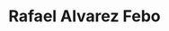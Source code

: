 ---
pid: ns195
title: Rafael Alvarez Febo
location_transcription: Norris Square Park
coordinates: "[-75.134146223993, 39.982348788821]"
zipcode: '19133'
gen_neighborhood: North Philadelphia
neighborhood: Fairhill,North Philadelphia
outside_phl: 
age: '29'
age_range: 20-29
instagram: 
image_file_name: ns_2.jpg
proposal_transcription: I would really like to see statues of taínos - especially
  women (we have few if any statues of women of color). I also think whimsical items
  like roosters, coquis, avocados, fruits, etc. they really make spaces fun and welcoming.
topic: Environment,Native Americans,Women
topic_summary: 0, 0, 0, 0
type: Space,Concrete,Sculpture Statue,Image
keywords_other: taino, diversity, WOC, duplicate
credit: 
image_labels: 
twitter: Re_Alvarez
facebook: 
permalink: "/monuments/ns195/"
layout: item-page
---